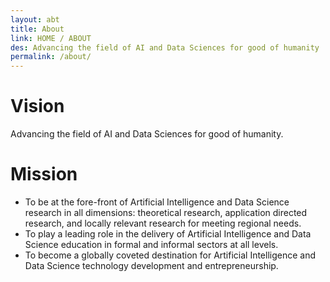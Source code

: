 ```yaml
---
layout: abt
title: About
link: HOME / ABOUT
des: Advancing the field of AI and Data Sciences for good of humanity
permalink: /about/
---
```

  
# Vision
Advancing the field of AI and Data Sciences for good of humanity.

# Mission
- To be at the fore-front of Artificial Intelligence and Data Science research in all dimensions: theoretical research, application directed research, and locally relevant research for meeting regional needs.
- To play a leading role in the delivery of Artificial Intelligence and Data Science education in formal and informal sectors at all levels.
- To become a globally coveted destination for Artificial Intelligence and Data Science technology development and entrepreneurship.
